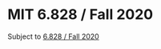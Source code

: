 # MIT 6.828 / Fall 2020

Subject to [6.828 / Fall 2020](https://pdos.csail.mit.edu/6.828/2020/index.html)
